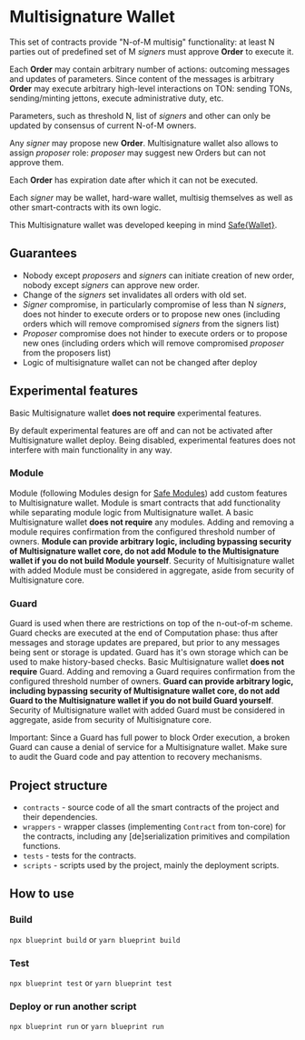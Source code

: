 # Multisignature Wallet

This set of contracts provide "N-of-M multisig" functionality: at least N parties out of predefined set of M _signers_ must approve **Order** to execute it.

Each **Order** may contain arbitrary number of actions: outcoming messages and updates of parameters. Since content of the messages is arbitrary **Order** may execute arbitrary high-level interactions on TON: sending TONs, sending/minting jettons, execute administrative duty, etc.

Parameters, such as threshold N, list of _signers_ and other can only be updated by consensus of current N-of-M owners.

Any _signer_ may propose new **Order**. Multisignature wallet also allows to assign _proposer_ role: _proposer_ may suggest new Orders but can not approve them.

Each **Order** has expiration date after which it can not be executed.

Each _signer_ may be wallet, hard-ware wallet, multisig themselves as well as other smart-contracts with its own logic.

This Multisignature wallet was developed keeping in mind [Safe{Wallet}](https://app.safe.global/welcome).

## Guarantees

- Nobody except _proposers_ and _signers_ can initiate creation of new order, nobody except _signers_ can approve new order.
- Change of the _signers_ set invalidates all orders with old set.
- _Signer_ compromise, in particularly compromise of less than N _signers_, does not hinder to execute orders or to propose new ones (including orders which will remove compromised _signers_ from the signers list)
- _Proposer_ compromise does not hinder to execute orders or to propose new ones (including orders which will remove compromised _proposer_ from the proposers list)
- Logic of multisignature wallet can not be changed after deploy


## Experimental features
Basic Multisignature wallet **does not require** experimental features.

By default experimental features are off and can not be activated after Multisignature wallet deploy. Being disabled, experimental features does not interfere with main functionality in any way.

### Module
Module (following Modules design for [Safe Modules](https://docs.safe.global/safe-smart-account/modules)) add custom features to Multisignature wallet. Module is smart contracts that add functionality while separating module logic from Multisignature wallet. A basic Multisignature wallet **does not require** any modules. Adding and removing a module requires confirmation from the configured threshold number of owners. **Module can provide arbitrary logic, including bypassing security of Multisignature wallet core, do not add Module to the Multisignature wallet if you do not build Module yourself**. Security of Multisignature wallet with added Module must be considered in aggregate, aside from security of Multisignature core.

### Guard
Guard is used when there are restrictions on top of the n-out-of-m scheme. Guard checks are executed at the end of Computation phase: thus after messages and storage updates are prepared, but prior to any messages being sent or storage is updated. Guard has it's own storage which can be used to make history-based checks. Basic Multisignature wallet **does not require** Guard. Adding and removing a Guard requires confirmation from the configured threshold number of owners. **Guard can provide arbitrary logic, including bypassing security of Multisignature wallet core, do not add Guard to the Multisignature wallet if you do not build Guard yourself**. Security of Multisignature wallet with added Guard must be considered in aggregate, aside from security of Multisignature core.

Important: Since a Guard has full power to block Order execution, a broken Guard can cause a denial of service for a Multisignature wallet. Make sure to audit the Guard code and pay attention to recovery mechanisms.




## Project structure

-   `contracts` - source code of all the smart contracts of the project and their dependencies.
-   `wrappers` - wrapper classes (implementing `Contract` from ton-core) for the contracts, including any [de]serialization primitives and compilation functions.
-   `tests` - tests for the contracts.
-   `scripts` - scripts used by the project, mainly the deployment scripts.

## How to use

### Build

`npx blueprint build` or `yarn blueprint build`

### Test

`npx blueprint test` or `yarn blueprint test`

### Deploy or run another script

`npx blueprint run` or `yarn blueprint run`
